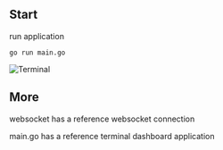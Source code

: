 ## Start

run application

`go run main.go`

![Terminal](./render2.gif "Render Terminal")

## More

websocket has a reference websocket connection

main.go has a reference terminal dashboard application
